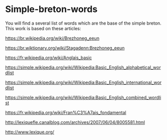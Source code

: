 # Simple-breton-words
You will find a several list of words which are the base of the simple breton.
This work is based on these articles:

https://br.wikipedia.org/wiki/Brezhoneg_eeun

https://br.wiktionary.org/wiki/Stagadenn:Brezhoneg_eeun

https://fr.wikipedia.org/wiki/Anglais_basic

https://simple.wikipedia.org/wiki/Wikipedia:Basic_English_alphabetical_wordlist

https://simple.wikipedia.org/wiki/Wikipedia:Basic_English_international_wordlist

https://simple.wikipedia.org/wiki/Wikipedia:Basic_English_combined_wordlist

https://fr.wikipedia.org/wiki/Fran%C3%A7ais_fondamental

http://lexiquefle.canalblog.com/archives/2007/06/04/8005581.html

http://www.lexique.org/
